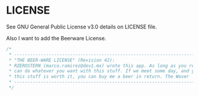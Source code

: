 # LICENSE
See GNU General Public License v3.0 details on LICENSE file.

Also I want to add the Beerware License.

``` kotlin
/*
 * ----------------------------------------------------------------------------
 * "THE BEER-WARE LICENSE" (Revision 42):
 * RZEROSTERN (marco.ramirez@dev1.mx) wrote this app. As long as you retain this notice you
 * can do whatever you want with this stuff. If we meet some day, and you think
 * this stuff is worth it, you can buy me a beer in return. The Wover
 * ----------------------------------------------------------------------------
 */
 ```